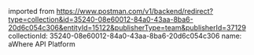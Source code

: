 imported from https://www.postman.com/v1/backend/redirect?type=collection&id=35240-08e60012-84a0-43aa-8ba6-20d6c054c306&entityId=15122&publisherType=team&publisherId=37129
collectionId: 35240-08e60012-84a0-43aa-8ba6-20d6c054c306
name: aWhere API Platform